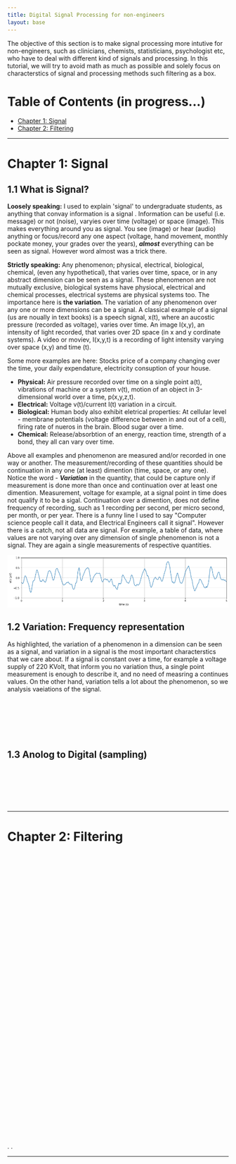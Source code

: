 ```yaml
---
title: Digital Signal Processing for non-engineers
layout: base
---
```

<!--<script src='https://cdnjs.cloudflare.com/ajax/libs/mathjax/2.7.4/MathJax.js?config=default'></script> -->

The objective of this section is to make signal processing more intutive for non-engineers, such as clinicians, chemists, statisticians, psychologist etc, who have to deal with different kind of signals and processing. In this tutorial, we will try to avoid math as much as possible and solely focus on characterstics of signal and processing methods such filtering as a box.


# Table of Contents (in progress...)
* [Chapter 1: Signal](#chapter-1)
* [Chapter 2: Filtering](#chapter-2)

<hr>

# Chapter 1: Signal

## 1.1 What is Signal?
**Loosely speaking:** I used to explain 'signal' to undergraduate students, as anything that convay information is a signal . Information can be useful (i.e. message) or not (noise), varyies over time (voltage) or space (image). This makes everything around you as signal. You see (image) or hear (audio) anything or focus/record any one aspect (voltage, hand movement, monthly pockate money, your grades over the years), ***almost*** everything can be seen as signal. However word almost was a trick there.

**Strictly speaking:** Any phenomenon; physical, electrical, biological, chemical, (even any hypothetical), that varies over time, space, or in any abstract dimension can be seen as a signal. These phenomenon are not mutually exclusive, biological systems have physiocal, electrical and chemical processes, electrical systems are physical systems too. The importance here is **the variation**. The variation of any phenomenon over any one or more dimensions can be a signal. A classical example of a signal (us are noually in text books) is a speech signal, x(t), where an aucostic pressure (recorded as voltage), varies over time. An image I(x,y), an intensity of light recorded, that varies over 2D space (in x and y cordinate systems). A video or moviev, I(x,y,t) is a recording of light intensity varying over space (x,y) and time (t).

Some more examples are here: Stocks price of a company changing over the time, your daily expendature, electricity consuption of your house.
* **Physical:** Air pressure recorded over time on a single point a(t), vibrations of machine or a system v(t), motion of an object in 3-dimensional world over a time, p(x,y,z,t).
* **Electrical:** Voltage v(t)/current I(t) variation in a circuit.
* **Biological:** Human body also exhibit eletrical properties: At cellular level - membrane potentials (voltage difference between in and out of a cell), firing rate of nueros in the brain. Blood sugar over a time.
* **Chemical:** Release/absorbtion of an energy, reaction time, strength of a bond, they all can vary over time.


Above all examples and phenomenon are measured and/or recorded in one way or another. The measurement/recording of these quantities should be continuation in any one (at least) dimention (time, space, or any one). Notice the word - ***Variation*** in the quantity, that could be capture only if measurement is done more than once and continuation over at least one dimention. Measurement, voltage for example, at a signal point in time does not qualify it to be a sigal. Continuation over a dimention, does not define frequency of recording, such as 1 recording per second, per micro second, per month, or per year. There is a funny line I used to say "Computer science people call it data, and Electrical Engineers call it signal". However there is a catch, not all data are signal. For example, a table of data, where values are not varying over any dimension of single phenomenon is not a signal. They are again a single measurements of respective quantities.

![signal](images/signal_1.png "Extracellular Potential")


## 1.2 Variation: Frequency representation
As highlighted, the variation of a phenomenon in a dimension can be seen as a signal, and variation in a signal is the most important characterstics that we care about. If a signal is constant over a time, for example a voltage supply of 220 KVolt, that inform you no variation thus, a single point measurement is enough to describe it, and no need of measring a continues values.
On the other hand, variation tells a lot about the phenomenon, so we analysis vaeiations of the signal.



<br><br><br><br><br>
## 1.3 Anolog to Digital (sampling)

<br><br><br><br><br>
<hr>

# Chapter 2: Filtering




<br><br><br><br><br>
<br><br><br><br><br><br><br><br><br><br><br>
<br><br><br><br><br><br><br><br><br><br><br><br><br><br><br><br><br><br><br><br><br><br>



























.
.
<hr>
